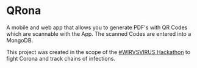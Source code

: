 # QRona 

A mobile and web app that allows you to generate PDF's with QR Codes which are scannable with the App. 
The scanned Codes are entered into a MongoDB.

This project was created in the scope of the [#WIRVSVIRUS Hackathon](https://wirvsvirushackathon.org/) to fight Corona and track chains of infections.